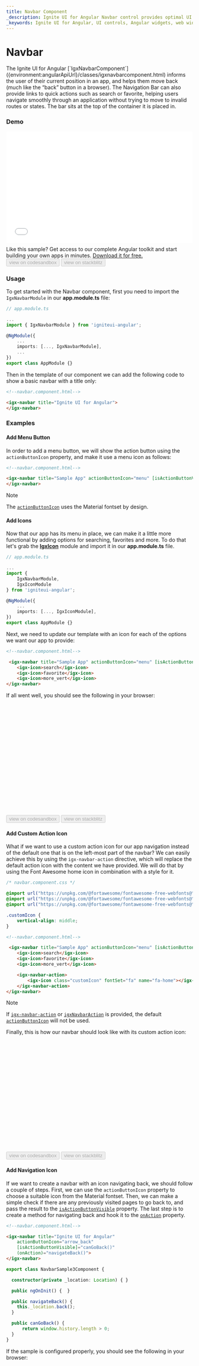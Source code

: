 ```yaml
---
title: Navbar Component
_description: Ignite UI for Angular Navbar control provides optimal UI experience with seamless integration to allow users to move within an application smoothly.
_keywords: Ignite UI for Angular, UI controls, Angular widgets, web widgets, UI widgets, Angular, Native Angular Components Suite, Native Angular Controls, Native Angular Components Library, Angular NavBar component, Angular Navbar control
---
```


# Navbar
<p class="highlight">The Ignite UI for Angular [`IgxNavbarComponent`]({environment:angularApiUrl}/classes/igxnavbarcomponent.html) informs the user of their current position in an app, and helps them move back (much like the “back” button in a browser). The Navigation Bar can also provide links to quick actions such as search or favorite, helping users navigate smoothly through an application without trying to move to invalid routes or states. The bar sits at the top of the container it is placed in.</p>


### Demo
<div class="sample-container loading" style="height: 300px">
    <iframe id="nav-bar-sample-iframe" frameborder="0" seamless="" width="100%" height="100%" src="{environment:demosBaseUrl}/menus/navbar" onload="onSampleIframeContentLoaded(this);"></iframe>
</div>
<p style="margin: 0;padding-top: 0.5rem">Like this sample? Get access to our complete Angular toolkit and start building your own apps in minutes. <a class="no-external-icon mchNoDecorate trackCTA" target="_blank" href="https://www.infragistics.com/products/ignite-ui-angular/download" data-xd-ga-action="Download" data-xd-ga-label="Ignite UI for Angular">Download it for free.</a></p>
<div>
<button data-localize="codesandbox" disabled class="codesandbox-btn" data-iframe-id="nav-bar-sample-iframe" data-demos-base-url="{environment:demosBaseUrl}">view on codesandbox</button>
<button data-localize="stackblitz" disabled class="stackblitz-btn" data-iframe-id="nav-bar-sample-iframe" data-demos-base-url="{environment:demosBaseUrl}">view on stackblitz</button>
</div>
<div class="divider--half"></div>

### Usage

To get started with the Navbar component, first you need to import the `IgxNavbarModule` in our **app.module.ts** file:

```typescript
// app.module.ts

...
import { IgxNavbarModule } from 'igniteui-angular';

@NgModule({
    ...
    imports: [..., IgxNavbarModule],
    ...
})
export class AppModule {}
```

Then in the template of our component we can add the following code to show a basic navbar with a title only:

```html
<!--navbar.component.html-->

<igx-navbar title="Ignite UI for Angular">
</igx-navbar>
```

### Examples

#### Add Menu Button

In order to add a menu button, we will show the action button using the `actionButtonIcon` property, and make it use a menu icon as follows:

```html
<!--navbar.component.html-->

<igx-navbar title="Sample App" actionButtonIcon="menu" [isActionButtonVisible]="true">
</igx-navbar>
```

> [!NOTE]
> The [`actionButtonIcon`]({environment:angularApiUrl}/classes/igxnavbarcomponent.html#actionbuttonicon) uses the Material fontset by design.

#### Add Icons

Now that our app has its menu in place, we can make it a little more functional by adding options for searching, favorites and more. To do that let's grab the [**IgxIcon**](icon.md) module and import it in our **app.module.ts** file.
```typescript
// app.module.ts

...
import {
    IgxNavbarModule,
    IgxIconModule
} from 'igniteui-angular';

@NgModule({
    ...
    imports: [..., IgxIconModule],
})
export class AppModule {}
```

Next, we need to update our template with an icon for each of the options we want our app to provide:

```html
<!--navbar.component.html-->

 <igx-navbar title="Sample App" actionButtonIcon="menu" [isActionButtonVisible]="true">
    <igx-icon>search</igx-icon>
    <igx-icon>favorite</igx-icon>
    <igx-icon>more_vert</igx-icon>
</igx-navbar>
```

If all went well, you should see the following in your browser:
<div class="sample-container loading" style="height: 300px">
    <iframe id="nav-bar-sample-1-iframe" frameborder="0" seamless width="100%" height="100%" data-src='{environment:demosBaseUrl}/menus/navbar-sample-1' class="lazyload"></iframe>
</div>
<div>
<button data-localize="codesandbox" disabled class="codesandbox-btn" data-iframe-id="nav-bar-sample-1-iframe" data-demos-base-url="{environment:demosBaseUrl}">view on codesandbox</button>
<button data-localize="stackblitz" disabled class="stackblitz-btn" data-iframe-id="nav-bar-sample-1-iframe" data-demos-base-url="{environment:demosBaseUrl}">view on stackblitz</button>
</div>
<div class="divider--half"></div>

#### Add Custom Action Icon

What if we want to use a custom action icon for our app navigation instead of the default one that is on the left-most part of the navbar? We can easily achieve this by using the `igx-navbar-action` directive, which will replace the default action icon with the content we have provided. We will do that by using the Font Awesome home icon in combination with a style for it.

```css
/* navbar.component.css */

@import url("https://unpkg.com/@fortawesome/fontawesome-free-webfonts@^1.0.9/css/fontawesome.css");
@import url("https://unpkg.com/@fortawesome/fontawesome-free-webfonts@^1.0.9/css/fa-regular.css");
@import url("https://unpkg.com/@fortawesome/fontawesome-free-webfonts@^1.0.9/css/fa-solid.css");

.customIcon {
    vertical-align: middle;
}
```

```html
<!--navbar.component.html-->

 <igx-navbar title="Sample App" actionButtonIcon="menu" [isActionButtonVisible]="true">
    <igx-icon>search</igx-icon>
    <igx-icon>favorite</igx-icon>
    <igx-icon>more_vert</igx-icon>

    <igx-navbar-action>
        <igx-icon class="customIcon" fontSet="fa" name="fa-home"></igx-icon>
    </igx-navbar-action>
</igx-navbar>
```

> [!NOTE]
> If [`igx-navbar-action`]({environment:angularApiUrl}/classes/igxnavbaractiondirective.html) or [`igxNavbarAction`]({environment:angularApiUrl}/classes/igxnavbaractiondirective.html) is provided, the default [`actionButtonIcon`]({environment:angularApiUrl}/classes/igxnavbarcomponent.html#actionbuttonicon) will not be used. 

Finally, this is how our navbar should look like with its custom action icon:

<div class="sample-container loading" style="height: 300px">
    <iframe id="nav-bar-sample-2-iframe" frameborder="0" seamless width="100%" height="100%" data-src='{environment:demosBaseUrl}/menus/navbar-sample-2' class="lazyload"></iframe>
</div>
<div>
<button data-localize="codesandbox" disabled class="codesandbox-btn" data-iframe-id="nav-bar-sample-2-iframe" data-demos-base-url="{environment:demosBaseUrl}">view on codesandbox</button>
<button data-localize="stackblitz" disabled class="stackblitz-btn" data-iframe-id="nav-bar-sample-2-iframe" data-demos-base-url="{environment:demosBaseUrl}">view on stackblitz</button>
</div>
<div class="divider--half"></div>

#### Add Navigation Icon

If we want to create a navbar with an icon navigating back, we should follow a couple of steps. First, we can use the `actionButtonIcon` property to choose a suitable icon from the Material fontset. Then, we can make a simple check if there are any previously visited pages to go back to, and pass the result to the  [`isActionButtonVisible`]({environment:angularApiUrl}/classes/igxnavbarcomponent.html#isactionbuttonvisible) property. The last step is to create a method for navigating back and hook it to the [`onAction`]({environment:angularApiUrl}/classes/igxnavbarcomponent.html#onaction) property.

```html
<!--navbar.component.html-->

<igx-navbar title="Ignite UI for Angular" 
    actionButtonIcon="arrow_back" 
    [isActionButtonVisible]="canGoBack()" 
    (onAction)="navigateBack()">
</igx-navbar>
```

```typescript
export class NavbarSample3Component {

  constructor(private _location: Location) { }

  public ngOnInit() {  }

  public navigateBack() {
    this._location.back();
  }

  public canGoBack() {
      return window.history.length > 0;
  }
}
```

If the sample is configured properly, you should see the following in your browser:

<div class="sample-container loading" style="height: 300px">
    <iframe id="navbar-sample-3-iframe" frameborder="0" seamless width="100%" height="100%" data-src='{environment:demosBaseUrl}/menus/navbar-sample-3' class="lazyload"></iframe>
</div>
<div>
<button data-localize="codesandbox" disabled class="codesandbox-btn" data-iframe-id="navbar-sample-3-iframe" data-demos-base-url="{environment:demosBaseUrl}">view on codesandbox</button>
<button data-localize="stackblitz" disabled class="stackblitz-btn" data-iframe-id="navbar-sample-3-iframe" data-demos-base-url="{environment:demosBaseUrl}">view on stackblitz</button>
</div>
<div class="divider--half"></div>

#### Add Custom Title

If we want to provide a custom content for a navbar's title, we can achieve this by using `igx-navbar-title` or `igxNavbarTitle` directive. They will replace the default navbar's title provided by `title` input property. The sample below has a custom title containing a link with an image:

```html
<!--navbar.component.html-->

<div class="sample-column">
    <igx-navbar actionButtonIcon="menu" [isActionButtonVisible]="true">
        <div igxNavbarTitle>
            <a href="https://www.infragistics.com/products/ignite-ui-angular" target="_blank">
                <img src="https://static.infragistics.com/marketing/Website/products/ignite-ui-landing/ignite-ui-logo.svg"
                     width="120px" height="50px" alt="" style="margin-top: 7px;">
            </a>
        </div>

        <igx-icon>search</igx-icon>
        <igx-icon>favorite</igx-icon>
        <igx-icon>more_vert</igx-icon>
    </igx-navbar>
</div>
```

> [!NOTE]
> If [`igx-navbar-title`]({environment:angularApiUrl}/classes/igxnavbartitledirective.html) or [`igxNavbarTitle`]({environment:angularApiUrl}/classes/igxnavbartitledirective.html) is provided, the default [`title`]({environment:angularApiUrl}/classes/igxnavbarcomponent.html#title) will not be used.

<div class="sample-container loading" style="height: 300px">
    <iframe id="navbar-custom-title-iframe" frameborder="0" seamless width="100%" height="100%" 
    data-src='{environment:demosBaseUrl}/menus/navbar-custom-title' class="lazyload"></iframe>
</div>
<div>
<button data-localize="codesandbox" disabled class="codesandbox-btn" data-iframe-id="navbar-custom-title-iframe" data-demos-base-url="{environment:demosBaseUrl}">view on codesandbox</button>
<button data-localize="stackblitz" disabled class="stackblitz-btn" data-iframe-id="navbar-custom-title-iframe" data-demos-base-url="{environment:demosBaseUrl}">view on stackblitz</button>
</div>
<div class="divider--half"></div>

### Styling

To get started with styling the navbar, we need to import the `index` file, where all the theme functions and component mixins live:

```scss
@import '~igniteui-angular/lib/core/styles/themes/index';
```

Following the simplest approach, we create a new theme that extends the [`igx-navbar-theme`]({environment:sassApiUrl}/index.html#function-igx-navbar-theme) and accepts the `$text-color`, `$background`, `$idle-icon-color` and the `$hover-icon-color` parameters.

```scss
$custom-navbar-theme: igx-navbar-theme(
    $text-color: #151515,
    $background: #dedede,
    $idle-icon-color: #151515,
    $hover-icon-color: #8c8c8c
);
```

#### Using CSS variables

The last step is to pass the newly created theme:

```scss
@include igx-css-vars($custom-navbar-theme);
```

#### Using mixins 

In order to style components for older browsers, like Internet Explorer 11, we have to use a different approach, since it doesn't support CSS variables.

If the component is using the [`Emulated`](themes/component-themes.md#view-encapsulation) ViewEncapsulation, it is necessary to `penetrate` this encapsulation using `::ng-deep`. To prevent the custom theme to leak into other components, be sure to include the `:host` selector before `::ng-deep`:

```scss
:host {
    ::ng-deep {
        // Pass the custom navbar theme to the `igx-navbar` mixin
        @include igx-navbar($custom-navbar-theme);
    }
}
```

#### Using color palettes

Instead of hardcoding the color values, like we just did, we can achieve greater flexibility in terms of colors by using the [`igx-palette`]({environment:sassApiUrl}/index.html#function-igx-palette) and [`igx-color`]({environment:sassApiUrl}/index.html#function-igx-color) functions.

`igx-palette` generates a color palette based on the primary and secondary colors that are passed:

```scss
$white-color: #dedede;
$black-color: #151515;
$light-navbar-palette: igx-palette($primary: $white-color, $secondary: $black-color);
```

And then with `igx-color` we can easily retrieve color from the palette.

```scss
$custom-navbar-theme: igx-navbar-theme(
    $text-color: igx-color($light-navbar-palette, "secondary", 400),
    $background: igx-color($light-navbar-palette, "primary", 400),
    $idle-icon-color: igx-color($light-navbar-palette, "secondary", 400),
    $hover-icon-color: #8c8c8c
);
```

>[!NOTE]
>The `igx-color` and `igx-palette` are powerful functions for generating and retrieving colors. Please refer to the [`Palettes`](themes/palette.md) topic for detailed guidance on how to use them.

#### Using schemas

You can build a robust and flexible structure that benefits from [**schemas**](themes/schemas.md). A **schema** is a recipe of a theme.

Extend one of the two predefined schemas, that are provided for every component, in this case - [`light-navbar`]({environment:sassApiUrl}/index.html#variable-_light-navbar) schema:

```scss
 // Extending the navbar schema
 $light-navbar-schema: extend($_light-navbar,
    (
        text-color: (
            igx-color: ("secondary", 400)
        ),
        background: (
            igx-color: ("primary", 400)
        ),
        idle-icon-color:(
            igx-color: ("secondary", 400)
        ),
        $hover-icon-color: #8c8c8c
    )
);
```

In order to apply our custom schemas we have to **extend** one of the globals ([`light`]({environment:sassApiUrl}/index.html#variable-light-schema) or [`dark`]({environment:sassApiUrl}/index.html#variable-dark-schema)), which is basically pointing out the components with a custom schema, and after that add it to the respective component themes:

```scss
// Extending the global light-schema
$custom-light-schema: extend($light-schema,(
    igx-navbar: $light-navbar-schema
));

// Defining navbar with the global light schema
$cutom-navbar-theme: igx-navbar-theme(
  $palette: $light-navbar-palette,
  $schema: $custom-light-schema
);
```

Don't forget to include the themes in the same way as it was demonstrated above.

#### Demo

<div class="sample-container loading" style="height: 150px">
    <iframe id="nav-bar-style-iframe" frameborder="0" seamless width="100%" height="100%" data-src='{environment:demosBaseUrl}/menus/navbar-style' class="lazyload no-theming"></iframe>
</div>
<div>
<button data-localize="codesandbox" disabled class="codesandbox-btn" data-iframe-id="nav-bar-style-iframe" data-demos-base-url="{environment:demosBaseUrl}">view on codesandbox</button>
<button data-localize="stackblitz" disabled class="stackblitz-btn" data-iframe-id="nav-bar-style-iframe" data-demos-base-url="{environment:demosBaseUrl}">view on stackblitz</button>
</div>
<div class="divider--half"></div>

### API References
<div class="divider--half"></div>

* [IgxNavbarComponent]({environment:angularApiUrl}/classes/igxnavbarcomponent.html)
* [IgxNavbarActionDirective]({environment:angularApiUrl}/classes/igxnavbaractiondirective.html)
* [IgxNavbarTitleDirective]({environment:angularApiUrl}/classes/igxnavbartitledirective.html)
* [IgxNavbarComponent Styles]({environment:sassApiUrl}/index.html#function-igx-navbar-theme)

Additional components and/or directives with relative APIs that were used:

* [IgxIconComponent]({environment:angularApiUrl}/classes/igxiconcomponent.html)
* [IgxIconComponent Styles]({environment:sassApiUrl}/index.html#function-igx-icon-theme)

### Additional Resources

<div class="divider--half"></div>
Our community is active and always welcoming to new ideas.

* [Ignite UI for Angular **Forums**](https://www.infragistics.com/community/forums/f/ignite-ui-for-angular)
* [Ignite UI for Angular **GitHub**](https://github.com/IgniteUI/igniteui-angular)
